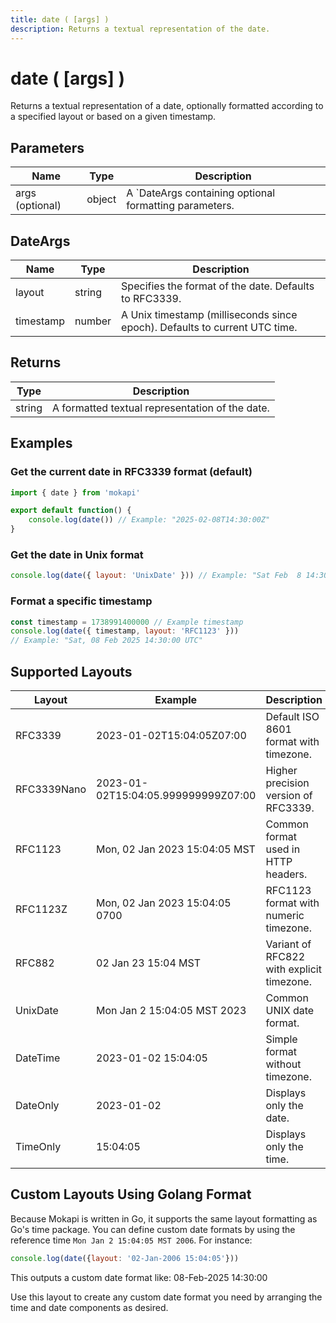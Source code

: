 ```yaml
---
title: date ( [args] )
description: Returns a textual representation of the date.
---
```

# date ( [args] )

Returns a textual representation of a date, optionally formatted according to a specified layout or based on a given timestamp.

## Parameters

| Name            | Type   | Description                                              |
|-----------------|--------|----------------------------------------------------------|
| args (optional) | object | A `DateArgs containing optional formatting parameters.   |

## DateArgs

| Name      | Type   | Description                                                                 |
|-----------|--------|-----------------------------------------------------------------------------|
| layout    | string | Specifies the format of the date. Defaults to RFC3339.                      |
| timestamp | number | A Unix timestamp (milliseconds since epoch). Defaults to current UTC time.  |

## Returns

| Type     | Description                                      |
|----------|--------------------------------------------------|
| string   | A formatted textual representation of the date.  |

## Examples

### Get the current date in RFC3339 format (default)

```javascript
import { date } from 'mokapi'

export default function() {
    console.log(date()) // Example: "2025-02-08T14:30:00Z"
}
```

### Get the date in Unix format

```javascript
console.log(date({ layout: 'UnixDate' })) // Example: "Sat Feb  8 14:30:00 UTC 2025"
```

### Format a specific timestamp

```javascript
const timestamp = 1738991400000 // Example timestamp
console.log(date({ timestamp, layout: 'RFC1123' })) 
// Example: "Sat, 08 Feb 2025 14:30:00 UTC"
```

## Supported Layouts

| Layout      | Example                             | Description                               |
|-------------|-------------------------------------|-------------------------------------------|
| RFC3339     | 2023-01-02T15:04:05Z07:00           | Default ISO 8601 format with timezone.    |
| RFC3339Nano | 2023-01-02T15:04:05.999999999Z07:00 | Higher precision version of RFC3339.      |
| RFC1123     | Mon, 02 Jan 2023 15:04:05 MST       | Common format used in HTTP headers.       |
| RFC1123Z    | Mon, 02 Jan 2023 15:04:05 0700      | RFC1123 format with numeric timezone.     |
| RFC882      | 02 Jan 23 15:04 MST                 | Variant of RFC822 with explicit timezone. |
| UnixDate    | Mon Jan 2 15:04:05 MST 2023         | Common UNIX date format.                  |
| DateTime    | 2023-01-02 15:04:05                 | Simple format without timezone.           |
| DateOnly    | 2023-01-02                          | Displays only the date.                   |
| TimeOnly    | 15:04:05                            | Displays only the time.                   |

## Custom Layouts Using Golang Format

Because Mokapi is written in Go, it supports the same layout formatting as Go's time package. 
You can define custom date formats by using the reference time `Mon Jan 2 15:04:05 MST 2006`. For instance:

```javascript
console.log(date({layout: '02-Jan-2006 15:04:05'}))
```

This outputs a custom date format like: 08-Feb-2025 14:30:00

Use this layout to create any custom date format you need by arranging the time and date components as desired.